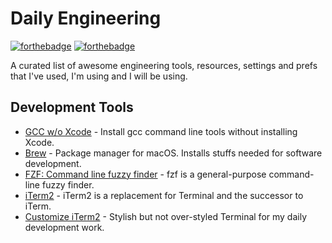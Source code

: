 # Daily Engineering

[![forthebadge](https://forthebadge.com/images/badges/powered-by-electricity.svg)](https://forthebadge.com)
[![forthebadge](https://forthebadge.com/images/badges/built-with-love.svg)](https://forthebadge.com)

A curated list of awesome engineering tools, resources, settings and prefs that I've used, I'm using and I will be using.


## Development Tools

* [GCC w/o Xcode](https://www.cyberciti.biz/faq/howto-apple-mac-os-x-install-gcc-compiler/) - Install gcc command line tools without installing Xcode.
* [Brew](https://brew.sh/) - Package manager for macOS. Installs stuffs needed for software development.
* [FZF: Command line fuzzy finder](https://github.com/junegunn/fzf) - fzf is a general-purpose command-line fuzzy finder.
* [iTerm2](https://www.iterm2.com/) - iTerm2 is a replacement for Terminal and the successor to iTerm.
* [Customize iTerm2](https://medium.com/@marcteodorfrancoiscoquand/how-to-develop-with-style-pimp-your-environment-with-iterm2-zsh-and-gruvbox-dark-dcf3524c9552) - Stylish but not over-styled Terminal for my daily development work.